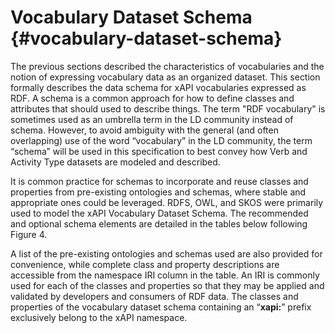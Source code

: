 # Vocabulary Dataset Schema {#vocabulary-dataset-schema}

The previous sections described the characteristics of vocabularies and the notion of expressing vocabulary data as an organized dataset. This section formally describes the data schema for xAPI vocabularies expressed as RDF. A schema is a common approach for how to define classes and attributes that should used to describe things. The term "RDF vocabulary" is sometimes used as an umbrella term in the LD community instead of schema. However, to avoid ambiguity with the general (and often overlapping) use of the word “vocabulary” in the LD community, the term “schema” will be used in this specification to best convey how Verb and Activity Type datasets are modeled and described.

It is common practice for schemas to incorporate and reuse classes and properties from pre-existing ontologies and schemas, where stable and appropriate ones could be leveraged. RDFS, OWL, and SKOS were primarily used to model the xAPI Vocabulary Dataset Schema. The recommended and optional schema elements are detailed in the tables below following Figure 4\.

A list of the pre-existing ontologies and schemas used are also provided for convenience, while complete class and property descriptions are accessible from the namespace IRI column in the table. An IRI is commonly used for each of the classes and properties so that they may be applied and validated by developers and consumers of RDF data. The classes and properties of the vocabulary dataset schema containing an “**xapi:**” prefix exclusively belong to the xAPI namespace.